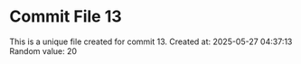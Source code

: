 # Commit File 13

This is a unique file created for commit 13.
Created at: 2025-05-27 04:37:13
Random value: 20
